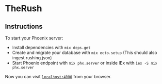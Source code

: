# TheRush

## Instructions

To start your Phoenix server:

  * Install dependencies with `mix deps.get`
  * Create and migrate your database with `mix ecto.setup` (This should also ingest rushing.json)
  * Start Phoenix endpoint with `mix phx.server` or inside IEx with `iex -S mix phx.server`

Now you can visit [`localhost:4000`](http://localhost:4000) from your browser.
